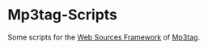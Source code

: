 # Mp3tag-Scripts

Some scripts for the [Web Sources Framework](http://forums.mp3tag.de/index.php?showtopic=1794) of [Mp3tag](http://www.mp3tag.de/en/index.html).
